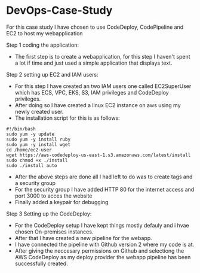 # DevOps-Case-Study

For this case study I have chosen to use CodeDeploy, CodePipeline and EC2 to host my webapplication

Step 1 coding the application:

- The first step is to create a webapplication, for this step I haven't spent a lot if time and just used a simple application that displays text.

Step 2 setting up EC2 and IAM users:

- For this step I have created an two IAM users one called EC2SuperUser which has ECS, VPC, EKS, S3, IAM privileges and CodeDeploy privileges.
- After doing so I have created a linux EC2 instance on aws using my newly created user. 
- The installation script for this is as follows:
```
#!/bin/bash
sudo yum -y update
sudo yum -y install ruby
sudo yum -y install wget
cd /home/ec2-user
wget https://aws-codedeploy-us-east-1.s3.amazonaws.com/latest/install
sudo chmod +x ./install
sudo ./install auto
```
- After the above steps are done all I had left to do was to create tags and a security group
- For the security group I have added HTTP 80 for the internet access and port 3000 to acces the website
- Finally added a keypair for debugging

Step 3 Setting up the CodeDeploy:

- For the CodeDeploy setup I have kept things mostly defauly and i hvae chosen On-premises instances.
- After that I have created a new pipeline for the webapp.
- I have connected the pipeline with Github version 2 where my code is at.
- After giving the neccesary permissions on Github and selectiong the AWS CodeDeploy as my deploy provider the webapp pipeline has been successfully created.
